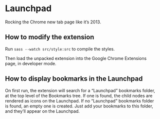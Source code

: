 # Launchpad

Rocking the Chrome new tab page like it’s 2013.

## How to modify the extension

Run `sass --watch src/style:src` to compile the styles.

Then load the unpacked extension into the Google Chrome Extensions page, in developer mode.

## How to display bookmarks in the Launchpad

On first run, the extension will search for a “Launchpad” bookmarks folder, at the top level of the Bookmarks tree. If one is found, the child nodes are rendered as icons on the Launchpad. If no “Launchpad” bookmarks folder is found, an empty one is created. Just add your bookmarks to this folder, and they’ll appear on the Launchpad.
